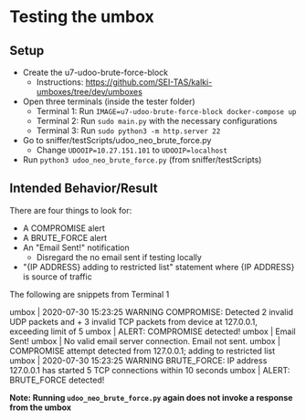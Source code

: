 # Testing the umbox
## Setup
- Create the u7-udoo-brute-force-block
	- Instructions: https://github.com/SEI-TAS/kalki-umboxes/tree/dev/umboxes
- Open three terminals (inside the tester folder)
	- Terminal 1: Run `IMAGE=u7-udoo-brute-force-block docker-compose up`
	- Terminal 2: Run `sudo main.py` with the necessary configurations
	- Terminal 3: Run `sudo python3 -m http.server 22`
- Go to sniffer/testScripts/udoo_neo_brute_force.py
	- Change `UDOOIP=10.27.151.101` to `UDOOIP=localhost` 
- Run `python3 udoo_neo_brute_force.py` (from sniffer/testScripts)

## Intended Behavior/Result
There are four things to look for:
- A COMPROMISE alert
- A BRUTE_FORCE alert
- An "Email Sent!" notification
	- Disregard the no email sent if testing locally
- "{IP ADDRESS} adding to restricted list" statement where {IP ADDRESS} is source of traffic 

The following are snippets from Terminal 1

umbox           | 2020-07-30 15:23:25 WARNING  COMPROMISE: Detected 2 invalid UDP packets and + 3 invalid TCP packets from device at 127.0.0.1, exceeding limit of 5
umbox           | ALERT: COMPROMISE detected!
umbox           | Email Sent!
umbox           | No valid email server connection.  Email not sent.
umbox           | COMPROMISE attempt detected from 127.0.0.1; adding to restricted list
umbox           | 2020-07-30 15:23:25 WARNING  BRUTE_FORCE: IP address 127.0.0.1 has started 5 TCP connections within 10 seconds
umbox           | ALERT: BRUTE_FORCE detected!


**Note: Running `udoo_neo_brute_force.py` again does not invoke a response from the umbox**